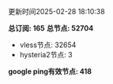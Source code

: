 更新时间2025-02-28 18:10:38

**总订阅: 165**
**总节点: 52704**
- vless节点: 32654
- hysteria2节点: 3

**google ping有效节点: 418**
